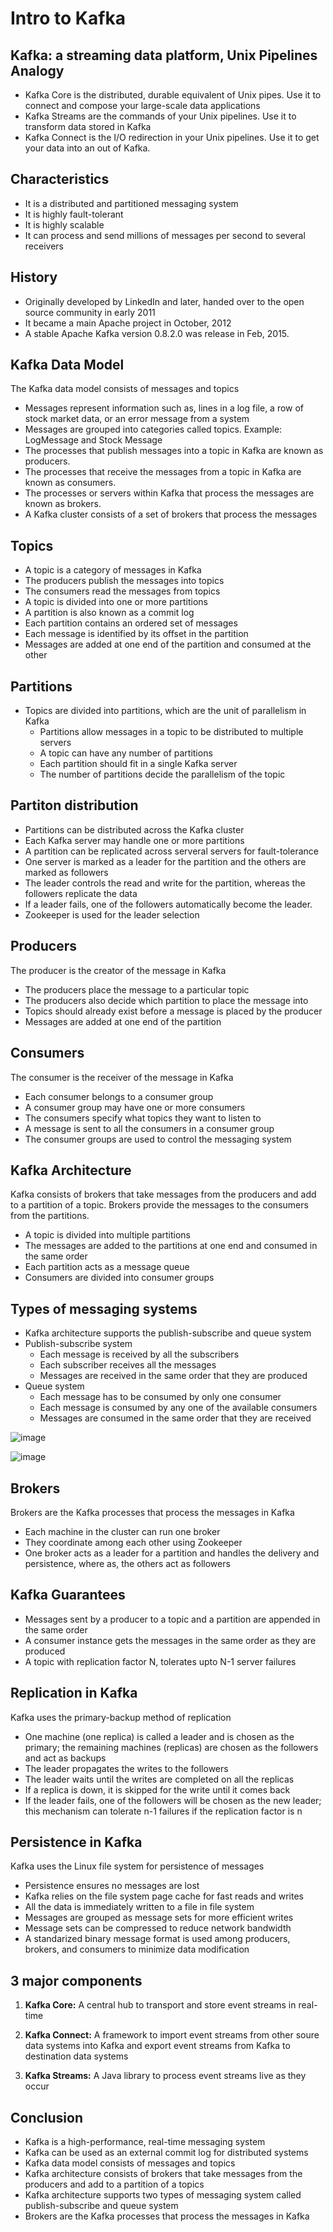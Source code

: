 # Intro to Kafka

## Kafka: a streaming data platform, Unix Pipelines Analogy

- Kafka Core is the distributed, durable equivalent of Unix pipes. Use it to connect and compose your large-scale data applications
- Kafka Streams are the commands of your Unix pipelines. Use it to transform data stored in Kafka
- Kafka Connect is the I/O redirection in your Unix pipelines. Use it to get your data into an out of Kafka.

## Characteristics

- It is a distributed and partitioned messaging system
- It is highly fault-tolerant
- It is highly scalable
- It can process and send millions of messages per second to several receivers

## History

- Originally developed by LinkedIn and later, handed over to the open source community in early 2011
- It became a main Apache project in October, 2012
- A stable Apache Kafka version 0.8.2.0 was release in Feb, 2015.

## Kafka Data Model

The Kafka data model consists of messages and topics

- Messages represent information such as, lines in a log file, a row of stock market data, or an error message from a system
- Messages are grouped into categories called topics. Example: LogMessage and Stock Message
- The processes that publish messages into a topic in Kafka are known as producers.
- The processes that receive the messages from a topic in Kafka are known as consumers.
- The processes or servers within Kafka that process the messages are known as brokers.
- A Kafka cluster consists of a set of brokers that process the messages

## Topics

- A topic is a category of messages in Kafka
- The producers publish the messages into topics
- The consumers read the messages from topics
- A topic is divided into one or more partitions
- A partition is also known as a commit log
- Each partition contains an ordered set of messages
- Each message is identified by its offset in the partition
- Messages are added at one end of the partition and consumed at the other

## Partitions

- Topics are divided into partitions, which are the unit of parallelism in Kafka
  - Partitions allow messages in a topic to be distributed to multiple servers
  - A topic can have any number of partitions
  - Each partition should fit in a single Kafka server
  - The number of partitions decide the parallelism of the topic

## Partiton distribution

- Partitions can be distributed across the Kafka cluster
- Each Kafka server may handle one or more partitions
- A partition can be replicated across serveral servers for fault-tolerance
- One server is marked as a leader for the partition and the others are marked as followers
- The leader controls the read and write for the partition, whereas the followers replicate the data
- If a leader fails, one of the followers automatically become the leader.
- Zookeeper is used for the leader selection

## Producers

The producer is the creator of the message in Kafka

- The producers place the message to a particular topic
- The producers also decide which partition to place the message into
- Topics should already exist before a message is placed by the producer
- Messages are added at one end of the partition

## Consumers

The consumer is the receiver of the message in Kafka

- Each consumer belongs to a consumer group
- A consumer group may have one or more consumers
- The consumers specify what topics they want to listen to
- A message is sent to all the consumers in a consumer group
- The consumer groups are used to control the messaging system

## Kafka Architecture

Kafka consists of brokers that take messages from the producers and add to a partition of a topic. Brokers provide the messages to the consumers from the partitions.

- A topic is divided into multiple partitions
- The messages are added to the partitions at one end and consumed in the same order
- Each partition acts as a message queue
- Consumers are divided into consumer groups

## Types of messaging systems

- Kafka architecture supports the publish-subscribe and queue system
- Publish-subscribe system
  - Each message is received by all the subscribers
  - Each subscriber receives all the messages
  - Messages are received in the same order that they are produced
- Queue system
  - Each message has to be consumed by only one consumer
  - Each message is consumed by any one of the available consumers
  - Messages are consumed in the same order that they are received

![image](../../media/Technologies-Kafka-Intro-to-Kafka-image1.jpg)

![image](../../media/Technologies-Kafka-Intro-to-Kafka-image2.jpg)

## Brokers

Brokers are the Kafka processes that process the messages in Kafka

- Each machine in the cluster can run one broker
- They coordinate among each other using Zookeeper
- One broker acts as a leader for a partition and handles the delivery and persistence, where as, the others act as followers

## Kafka Guarantees

- Messages sent by a producer to a topic and a partition are appended in the same order
- A consumer instance gets the messages in the same order as they are produced
- A topic with replication factor N, tolerates upto N-1 server failures

## Replication in Kafka

Kafka uses the primary-backup method of replication

- One machine (one replica) is called a leader and is chosen as the primary; the remaining machines (replicas) are chosen as the followers and act as backups
- The leader propagates the writes to the followers
- The leader waits until the writes are completed on all the replicas
- If a replica is down, it is skipped for the write until it comes back
- If the leader fails, one of the followers will be chosen as the new leader; this mechanism can tolerate n-1 failures if the replication factor is n

## Persistence in Kafka

Kafka uses the Linux file system for persistence of messages

- Persistence ensures no messages are lost
- Kafka relies on the file system page cache for fast reads and writes
- All the data is immediately written to a file in file system
- Messages are grouped as message sets for more efficient writes
- Message sets can be compressed to reduce network bandwidth
- A standarized binary message format is used among producers, brokers, and consumers to minimize data modification

## 3 major components

1. **Kafka Core:** A central hub to transport and store event streams in real-time

2. **Kafka Connect:** A framework to import event streams from other soure data systems into Kafka and export event streams from Kafka to destination data systems

3. **Kafka Streams:** A Java library to process event streams live as they occur

## Conclusion

- Kafka is a high-performance, real-time messaging system
- Kafka can be used as an external commit log for distributed systems
- Kafka data model consists of messages and topics
- Kafka architecture consists of brokers that take messages from the producers and add to a partition of a topics
- Kafka architecture supports two types of messaging system called publish-subscribe and queue system
- Brokers are the Kafka processes that process the messages in Kafka
